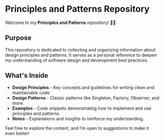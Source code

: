 # Principles and Patterns Repository

Welcome to my **Principles and Patterns** repository! 📐💡

## Purpose
This repository is dedicated to collecting and organizing information about design principles and patterns. It serves as a personal reference to deepen my understanding of software design and development best practices.

## What's Inside
- **Design Principles** - Key concepts and guidelines for writing clean and maintainable code.
- **Design Patterns** - Classic patterns like Singleton, Factory, Observer, and more.
- **Examples** - Code snippets demonstrating how to implement and use principles and patterns.
- **Notes** - Explanations and insights to reinforce my understanding.

Feel free to explore the content, and I’m open to suggestions to make it even better!
